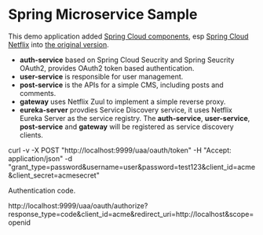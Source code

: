 # Spring Microservice Sample

This demo application added [Spring Cloud components](https://github.com/spring-cloud), esp [Spring Cloud Netflix](https://github.com/spring-cloud/spring-cloud-netflix) into [the original version](https://github.com/hantsy/spring-microservice-sample).

* **auth-service** based on Spring Cloud Seucrity and Spring Seucrity OAuth2, provides OAuth2 token based authentication.
* **user-service** is responsible for user management.
* **post-service** is the APIs for a simple CMS, including posts and comments.
* **gateway** uses Netflix Zuul to implement a simple reverse proxy.
* **eureka-server** provdies Service Discovery service, it uses Netflix Eureka Server as the service registry. The **auth-service**, **user-service**, **post-service** and **gateway** will be registered as service discovery clients.

curl -v -X POST "http://localhost:9999/uaa/oauth/token" -H "Accept: application/json" -d "grant_type=password&username=user&password=test123&client_id=acme&client_secret=acmesecret" 

Authentication code.

http://localhost:9999/uaa/oauth/authorize?response_type=code&client_id=acme&redirect_uri=http://localhost&scope=openid